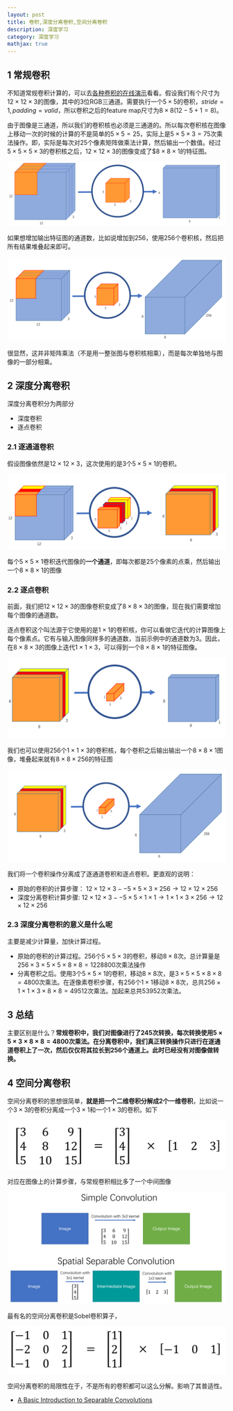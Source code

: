 ```yaml
---
layout: post
title: 卷积,深度分离卷积,空间分离卷积
description: 深度学习
category: 深度学习
mathjax: true
---
```


## 1 常规卷积

不知道常规卷积计算的，可以去[各种卷积的在线演示](http://setosa.io/ev/image-kernels/)看看。假设我们有个尺寸为$12\times 12\times 3$的图像，其中的3位RGB三通道。需要执行一个$5\times 5$的卷积，$stride=1,padding=valid$，所以卷积之后的feature map尺寸为$8\times 8(12-5+1=8)$。

由于图像是三通道，所以我们的卷积核也必须是三通道的。所以每次卷积核在图像上移动一次的时候的计算的不是简单的$5\times 5=25$，实际上是$5\times 5\times 3=75$次乘法操作。即，实际是每次对25个像素矩阵做乘法计算，然后输出一个数值。经过$5\times 5\times 5\times 3$的卷积核之后，$12\times 12\times 3$的图像变成了$$8\times 8\times 1$的特征图。

![cnn](/images/blog/sepatiable_cnn_1.png)

如果想增加输出特征图的通道数，比如说增加到256，使用256个卷积核，然后把所有结果堆叠起来即可。

![cnn](/images/blog/sepatiable_cnn_2.png)

很显然，这并非矩阵乘法（不是用一整张图与卷积核相乘），而是每次单独地与图像的一部分相乘。

## 2 深度分离卷积

深度分离卷积分为两部分
+ 深度卷积
+ 逐点卷积

### 2.1 逐通道卷积

假设图像依然是$12\times 12\times 3$，这次使用的是3个$5\times 5\times 1$的卷积。

![cnn](/images/blog/sepatiable_cnn_3.png)

每个$5\times 5\times 1$卷积迭代图像的**一个通道**，即每次都是25个像素的点乘，然后输出一个$8\times 8\times 1$的图像

### 2.2 逐点卷积

前面，我们把$12\times 12\times 3$的图像卷积变成了$8\times 8\times 3$的图像，现在我们需要增加每个图像的通道数。

逐点卷积这个叫法源于它使用的是$1\times 1$的卷积核，你可以看做它迭代的计算图像上每个像素点。它有与输入图像同样多的通道数，当前示例中的通道数为3。因此，在$8\times 8\times 3$的图像上迭代$1\times 1\times 3$，可以得到一个$8\times 8\times 1$的特征图像。

![cnn](/images/blog/sepatiable_cnn_4.png)

我们也可以使用256个$1\times 1\times 3$的卷积核，每个卷积之后输出输出一个$8\times 8\times 1$图像，堆叠起来就有$8\times 8\times 256$的特征图

![cnn](/images/blog/sepatiable_cnn_5.png)

我们将一个卷积操作分离成了逐通道卷积和逐点卷积。更直观的说明：

+ 原始的卷积的计算步骤： $12\times 12\times 3--5\times 5\times 3\times 256\rightarrow 12\times 12\times 256$
+ 深度分离卷积计算步骤: $12\times 12\times 3--5\times 5\times 1\times 1\rightarrow 1\times 1\times 3\times 256\rightarrow 12\times 12\times 256$

### 2.3 深度分离卷积的意义是什么呢

主要是减少计算量，加快计算过程。

+ 原始的卷积的计算过程。256个$5\times 5\times 3$的卷积，移动$8\times 8$次。总计算量是 $256\times 3\times 5\times 5\times 8\times 8=1228800$次乘法操作
+ 分离卷积之后。使用3个$5\times 5\times 1$的卷积，移动$8\times 8$次，是$3\times 5\times 5\times 8\times 8=4800$次乘法。在逐像素卷积步骤，有256个$1\times 1$移动$8\times 8$次，总共$256\times 1\times 1\times 3\times 8\times 8=49512$次乘法。加起来总共$53952$次乘法。

## 3 总结

主要区别是什么？**常规卷积中，我们对图像进行了245次转换，每次转换使用$5\times 5\times 3 \times 8\times 8=4800$次乘法。在分离卷积中，我们真正转换操作只进行在逐通道卷积上了一次，然后仅仅将其拉长到256个通道上。此时已经没有对图像做转换。**

## 4 空间分离卷积

空间分离卷积的思想很简单，**就是把一个二维卷积分解成2个一维卷积**，比如说一个$3\times 3$的卷积分离成一个$3\times 1$和一个$1\times 3$的卷积。如下

![cnn](/images/blog/sepatiable_cnn_6.png)

对应在图像上的计算步骤，与常规卷积相比多了一个中间图像

![cnn](/images/blog/sepatiable_cnn_7.png)

最有名的空间分离卷积是Sobel卷积算子，

![cnn](/images/blog/sepatiable_cnn_8.png)

空间分离卷积的局限性在于，不是所有的卷积都可以这么分解。影响了其普适性。

+ [A Basic Introduction to Separable Convolutions](https://towardsdatascience.com/a-basic-introduction-to-separable-convolutions-b99ec3102728)
